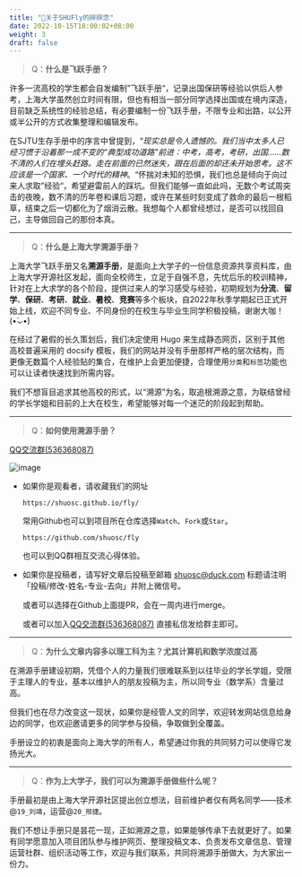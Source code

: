 ```yaml
---
title: "📌关于SHUFly的碎碎念"
date: 2022-10-15T18:00:02+08:00
weight: 3
draft: false
---
```



> Q：**什么是飞跃手册？**

许多一流高校的学生都会自发编制”飞跃手册“，记录出国保研等经验以供后人参考，上海大学虽然创立时间有限，但也有相当一部分同学选择出国或在境内深造，目前缺乏系统性的经验总结，有必要编制一份飞跃手册，不限专业和出路，以公开或半公开的方式收集整理和编辑发布。

在SJTU生存手册中的序言中曾提到，“_现实总是令人遗憾的。我们当中太多人已经习惯于沿着那一成不变的“典型成功道路”前进：中考，高考，考研，出国......数不清的人们在埋头赶路。走在前面的已然迷失，跟在后面的却还未开始思考。这不应该是一个国家、一个时代的精神_。“怀揣对未知的恐惧，我们也总是倾向于向过来人求取”经验“，希望避雷前人的踩坑。但我们能够一直如此吗，无数个考试周突击的夜晚，数不清的历年卷和课后习题，或许在某些时刻变成了救命的最后一根稻草，结束之后一切都化为了烟消云散。我想每个人都曾经想过，是否可以找回自己，主导做回自己的那份本真。

---

> Q：**什么是上海大学溯源手册？**

上海大学飞跃手册又名**溯源手册**，是面向上大学子的一份信息资源共享资料库，由上海大学开源社区发起，面向全校师生，立足于自强不息，先忧后乐的校训精神，针对在上大求学的各个阶段，提供过来人的学习感受与经验，初期规划为**分流**、**留学**、**保研**、**考研**、**就业**、**暑校**、**竞赛**等多个板块，自2022年秋季学期起已正式开始上线，欢迎不同专业、不同身份的在校生与毕业生同学积极投稿，谢谢大咖！(•̀⌄•́)

在经过了暑假的长久策划后，我们决定使用 Hugo 来生成静态网页，区别于其他高校普遍采用的 docsify 模板，我们的网站并没有手册那样严格的层次结构，而更像无数篇个人经验贴的集合，在维护上会更加便捷，合理使用`分类`和`标签`功能也可以让读者快速找到所需内容。

我们不想盲目追求其他高校的形式，以“溯源”为名，取追根溯源之意，为联结曾经的学长学姐和目前的上大在校生，希望能够对每一个迷茫的阶段起到帮助。

---

> Q：**如何使用溯源手册？**

[QQ交流群(536368087)](https://jq.qq.com/?_wv=1027&k=ikNCpmHC)

![image](https://user-images.githubusercontent.com/100942238/195527273-014e4aab-6603-4a27-a996-3aaea9d8b0a5.jpg)

- 如果你是观看者，请收藏我们的网址
                  
      https://shuosc.github.io/fly/

  常用Github也可以到项目所在仓库选择`Watch`、`Fork`或`Star`。
      
      https://github.com/shuosc/fly
	
  也可以到QQ群相互交流心得体验。


- 如果你是投稿者，请写好文章后投稿至邮箱 shuosc@duck.com 标题请注明「投稿/修改-姓名-专业-去向」并附上微信号。

  或者可以选择在Github上面提PR，会在一周内进行merge。

  或者可以加入[QQ交流群(536368087)](https://jq.qq.com/?_wv=1027&k=ikNCpmHC) 直接私信发给群主即可。

---

> Q：**为什么文章内容多以理工科为主？尤其计算机和数学浓度过高**

在溯源手册建设初期，凭借个人的力量我们很难联系到以往毕业的学长学姐，受限于主理人的专业，基本以维护人的朋友投稿为主，所以同专业（数学系）含量过高。

但我们也在尽力改变这一现状，如果你是经管人文的同学，欢迎转发网站信息给身边的同学，也欢迎邀请更多的同学参与投稿，争取做到全覆盖。

手册设立的初衷是面向上海大学的所有人，希望通过你我的共同努力可以使得它发扬光大。

---

> Q：**作为上大学子，我们可以为溯源手册做些什么呢？**

手册最初是由上海大学开源社区提出创立想法，目前维护者仅有两名同学——技术@`19_刘靖`，运营@`20_邢捷`。

我们不想让手册只是昙花一现，正如溯源之意，如果能够传承下去就更好了。如果有同学愿意加入项目团队参与维护网页、整理投稿文本、负责发布文章信息、管理运营社群、组织活动等工作，欢迎与我们联系，共同将溯源手册做大，为大家出一份力。
